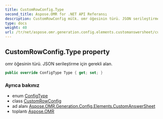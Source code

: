 ```yaml
---
title: CustomRowConfig.Type
second_title: Aspose.OMR for .NET API Referansı
description: CustomRowConfig mülk. omr öğesinin türü. JSON serileştirme için gerekli alan.
type: docs
weight: 40
url: /tr/net/aspose.omr.generation.config.elements.customanswersheet/customrowconfig/type/
---
```

## CustomRowConfig.Type property

omr öğesinin türü. JSON serileştirme için gerekli alan.

```csharp
public override ConfigType Type { get; set; }
```

### Ayrıca bakınız

* enum [ConfigType](../../../aspose.omr.generation.config.enums/configtype/)
* class [CustomRowConfig](../)
* ad alanı [Aspose.OMR.Generation.Config.Elements.CustomAnswerSheet](../../customrowconfig/)
* toplantı [Aspose.OMR](../../../)


